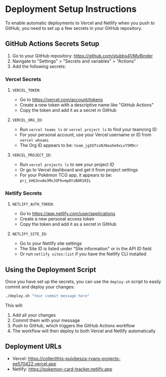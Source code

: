 # Deployment Setup Instructions

To enable automatic deployments to Vercel and Netlify when you push to GitHub, you need to set up a few secrets in your GitHub repository.

## GitHub Actions Secrets Setup

1. Go to your GitHub repository: https://github.com/stubbs41/MyBinder
2. Navigate to "Settings" > "Secrets and variables" > "Actions"
3. Add the following secrets:

### Vercel Secrets

1. `VERCEL_TOKEN`: 
   - Go to https://vercel.com/account/tokens
   - Create a new token with a descriptive name like "GitHub Actions"
   - Copy the token and add it as a secret in GitHub

2. `VERCEL_ORG_ID`:
   - Run `vercel teams ls` or `vercel project ls` to find your team/org ID
   - For your personal account, use your Vercel username or ID from `vercel whoami`
   - The Org ID appears to be: `team_jgIUTssNJ0eaXe9xLvY5M9cr`

3. `VERCEL_PROJECT_ID`:
   - Run `vercel projects ls` to see your project ID
   - Or go to Vercel dashboard and get it from project settings
   - For your Pokémon TCG app, it appears to be: `prj_kHG3nxAe3MxJOF6vmp8YzB0R10IL`

### Netlify Secrets

1. `NETLIFY_AUTH_TOKEN`:
   - Go to https://app.netlify.com/user/applications
   - Create a new personal access token
   - Copy the token and add it as a secret in GitHub

2. `NETLIFY_SITE_ID`:
   - Go to your Netlify site settings
   - The Site ID is listed under "Site information" or in the API ID field
   - Or run `netlify sites:list` if you have the Netlify CLI installed

## Using the Deployment Script

Once you have set up the secrets, you can use the `deploy.sh` script to easily commit and deploy your changes:

```bash
./deploy.sh "Your commit message here"
```

This will:
1. Add all your changes
2. Commit them with your message
3. Push to GitHub, which triggers the GitHub Actions workflow
4. The workflow will then deploy to both Vercel and Netlify automatically

## Deployment URLs

- Vercel: https://collectthis-puivbesza-ryans-projects-ee570422.vercel.app
- Netlify: https://pokemon-card-tracker.netlify.app 